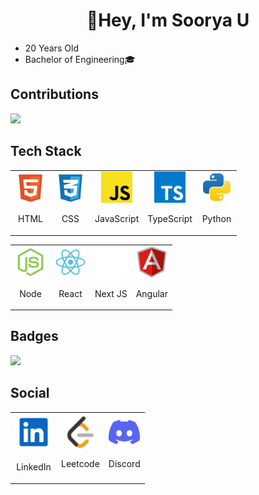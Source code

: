 <div>
  <h1 align="center">🔖Hey, I'm Soorya U</h1>

  - 20 Years Old
  - Bachelor of Engineering🎓

</div>

<h2>Contributions</h2>

![](https://github-readme-activity-graph.vercel.app/graph?username=soorya-u&bg_color=0d1117&color=f2f2f2&line=39dd53&point=ffffff&area=true&hide_border=true)

<h2>Tech Stack</h2>
<table>
  <tr>
    <td align="center">
      <img width="50" src="./Images/Tech Stack/html.svg">
      <p>HTML</p>
    </td>
    <td align="center">
      <img width="50" src="./Images/Tech Stack/css.svg">
      <p>CSS</p>
    </td>
    <td align="center">
      <img  width="50" src="./Images/Tech Stack/js.svg">
      <p>JavaScript</p>
    </td>
    <td align="center">
      <img width="50"  src="./Images/Tech Stack/ts.svg">
      <p  align="center">TypeScript</p>
    </td>
    <td align="center">
      <img width="50" src="./Images/Tech Stack/py.svg">
      <p>Python</p>
    </td>
  </tr>
  </table>
  <table>
  <tr>
    <td align="center">
      <img width="50" src="./Images/Tech Stack/nodejs.svg">
      <p>Node</p>
    </td>
    <td align="center">
      <img width="50" src="./Images/Tech Stack/react.svg">
      <p>React</p>
    </td>
    <td align="center">
      <img width="50" src="./Images/Tech Stack/nextjs.svg">
      <p>Next JS</p>
    </td>
    <td align="center">
    <img width="50" src="./Images/Tech Stack/angular.svg">
      <p>Angular</p>
    </td>
  </tr>
</table>

<h2>Badges</h2>

[![](https://holopin.me/sooryau)](https://holopin.io/@sooryau)

<h2>Social</h2>
<table>
  <tr>
    <td align="center">
      <a href="https://www.linkedin.com/in/soorya-u">
        <img width="60" src="./Images/Social/linkedin.svg">
      </a>
        <p>LinkedIn</p>
    </td>
    <td align="center">
      <a href="https://leetcode.com/soorya-u">
        <img width="50" src="./Images/Social/leetcode.svg">
      </a>
        <p>Leetcode</p>
    </td>
    <td align="center">
      <a href="https://discord.com/users/soorya_u">
        <img width="50" src="./Images/Social/discord.svg">
      </a>
        <p>Discord</p>
    </td>
  </tr>
</table>
